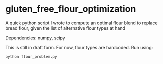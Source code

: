 # gluten_free_flour_optimization
A quick python script I wrote to compute an optimal flour blend to replace bread flour, given the list of alternative flour types at hand

Dependencies: numpy, scipy

This is still in draft form. For now, flour types are hardcoded. Run using:
```
python flour_problem.py
```
